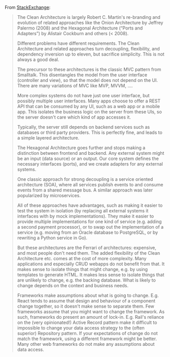 
From [StackExchange](https://softwareengineering.stackexchange.com/questions/371966/is-clean-architecture-by-bob-martin-a-rule-of-thumb-for-all-architectures-or-i):

> The Clean Architecture is largely Robert C. Martin's re-branding and evolution of related approaches like the Onion Architecture by Jeffrey Palermo (2008) and the Hexagonal Architecture (“Ports and Adapters”) by Alistair Cockburn and others (< 2008).
> 
> Different problems have different requirements. The Clean Architecture and related approaches turn decoupling, flexibility, and dependency inversion up to eleven, but sacrifice simplicity. This is not always a good deal.
> 
> The precursor to these architectures is the classic MVC pattern from Smalltalk. This disentangles the model from the user interface (controller and view), so that the model does not depend on the UI. There are many variations of MVC like MVP, MVVM, ….
> 
> More complex systems do not have just one user interface, but possibly multiple user interfaces. Many apps choose to offer a REST API that can be consumed by any UI, such as a web app or a mobile app. This isolates the business logic on the server from these UIs, so the server doesn't care which kind of app accesses it.
> 
> Typically, the server still depends on backend services such as databases or third party providers. This is perfectly fine, and leads to a simple layered architecture.
> 
> The Hexagonal Architecture goes further and stops making a distinction between frontend and backend. Any external system might be an input (data source) or an output. Our core system defines the necessary interfaces (ports), and we create adapters for any external systems.
> 
> One classic approach for strong decoupling is a service oriented architecture (SOA), where all services publish events to and consume events from a shared message bus. A similar approach was later popularized by microservices.
> 
> All of these approaches have advantages, such as making it easier to test the system in isolation (by replacing all external systems it interfaces with by mock implementations). They make it easier to provide multiple implementations for one kind of service (e.g. adding a second payment processor), or to swap out the implementation of a service (e.g. moving from an Oracle database to PostgreSQL, or by rewriting a Python service in Go).
> 
> But these architectures are the Ferrari of architectures: expensive, and most people don't need them. The added flexibility of the Clean Architecture etc. comes at the cost of more complexity. Many applications and especially CRUD webapps do not benefit from that. It makes sense to isolate things that might change, e.g. by using templates to generate HTML. It makes less sense to isolate things that are unlikely to change, e.g. the backing database. What is likely to change depends on the context and business needs.
> 
> Frameworks make assumptions about what is going to change. E.g. React tends to assume that design and behaviour of a component change together, so it doesn't make sense to separate them. Few frameworks assume that you might want to change the framework. As such, frameworks do present an amount of lock-in. E.g. Rail's reliance on the (very opinionated!) Active Record pattern make it difficult to impossible to change your data access strategy to the (often superior) Repository pattern. If your expectations of change do not match the framework, using a different framework might be better. Many other web frameworks do not make any assumptions about data access.
